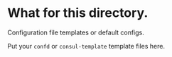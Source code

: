 # What for this directory.
Configuration file templates or default configs.

Put your `confd` or `consul-template` template files here.